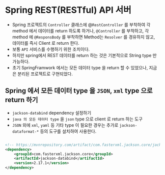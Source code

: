 # Spring REST(RESTful) API 서버
- Spring 프로젝트의 `Controller` 클래스에 @`RestController` 를 부착하여 각 method 에서 데이터를 return 하도록 하거나, `@Controller` 를 부착하고, 각 method 에 `@ResponsBody` 를 부착하면 Method는 `Resolver` 를 경유하지 않고, 데이터를 즉시 Client 로 return 한다.
- 보통 `API` 서비스를 수행하기 위한 조치이다.
- 하지만 spring에서 REST 데이터를 return 하는 것은 기본적으로 String type 만 가능하다.
- 초기 SpringFramwork 에서는 모든 데이터 type 을 return 할 수 있었으나, 지금은 분리된 프로젝트로 구현되었다.

## Spring 에서 모든 데이터 type 을 `JSON`, `xml` type 으로 return 하기
- `jackson-databind` dependency 설정하기
- `java 의 모든 데이터 type` 을 `json` type 으로 client 로 return 하는 도구
- `JSON` 외에 `xml`, `yaml` 등 기타 type 이 필요한 경우는 추가로 `jackson-dataformat-*` 등의 도구를 설치하여 사용한다.
```xml

<!-- https://mvnrepository.com/artifact/com.fasterxml.jackson.core/jackson-databind -->
<dependency>
    <groupId>com.fasterxml.jackson.core</groupId>
    <artifactId>jackson-databind</artifactId>
    <version>2.17.1</version>
</dependency>

```